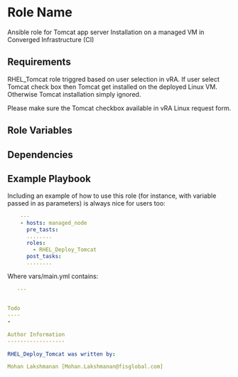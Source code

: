 Role Name
=========


Ansible role for Tomcat app server Installation on a managed VM in Converged Infrastructure (CI)

Requirements
------------

RHEL_Tomcat role triggred based on user selection in vRA. If user select Tomcat check box then Tomcat get installed on the deployed Linux VM. Otherwise Tomcat installation simply ignored.

Please make sure the Tomcat checkbox available in vRA Linux request form.


Role Variables
--------------

 
 
Dependencies
------------



Example Playbook
----------------

Including an example of how to use this role (for instance, with variable passed in as parameters) is always nice for users too:

```yaml
    ---
    - hosts: managed_node
      pre_tasts:
      ........
      roles:
        - RHEL_Deploy_Tomcat
      post_tasks:
      ........
```

Where vars/main.yml contains:
```yaml
   ---


Todo
----
- 

Author Information
------------------

RHEL_Deploy_Tomcat was written by:

Mohan Lakshmanan [Mohan.Lakshmanan@fisglobal.com]

